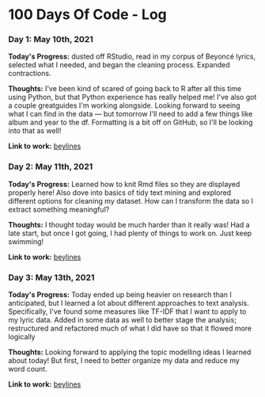 # 100 Days Of Code - Log

### Day 1: May 10th, 2021

**Today's Progress:** dusted off RStudio, read in my corpus of Beyoncé lyrics, selected what I needed, and began the cleaning process. Expanded contractions.

**Thoughts:** I've been kind of scared of going back to R after all this time using Python, but that Python experience has really helped me! I've also got a couple greatguides I'm working alongside. Looking forward to seeing what I can find in the data — but tomorrow I'll need to add a few things like album and year to the df. Formatting is a bit off on GitHub, so I'll be looking into that as well!

**Link to work:** [beylines](https://github.com/monikered/beylines/blob/main/beylines.Rmd)

### Day 2: May 11th, 2021 

**Today's Progress:** Learned how to knit Rmd files so they are displayed properly here! Also dove into basics of tidy text mining and explored different options for cleaning my dataset. How can I transform the data so I extract something meaningful?

**Thoughts:** I thought today would be much harder than it really was! Had a late start, but once I got going, I had plenty of things to work on. Just keep swimming!

**Link to work:** [beylines](https://github.com/monikered/beylines/blob/main/beylines.md)

### Day 3: May 13th, 2021 

**Today's Progress:** Today ended up being heavier on research than I anticipated, but I learned a lot about different approaches to text analysis. Specifically, I've found some measures like TF-IDF that I want to apply to my lyric data. Added in some data as well to better stage the analysis; restructured and refactored much of what I did have so that it flowed more logically

**Thoughts:** Looking forward to applying the topic modelling ideas I learned about today! But first, I need to better organize my data and reduce my word count.

**Link to work:** [beylines](https://github.com/monikered/beylines/blob/main/beylines.md)

